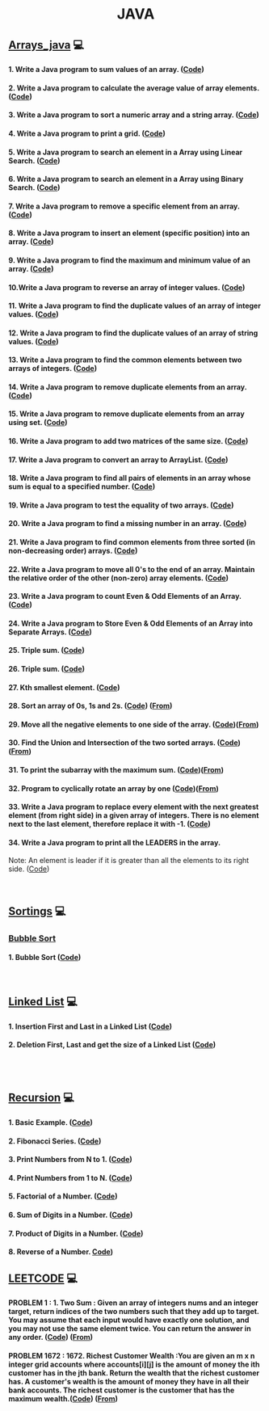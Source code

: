 <h1 align="center">JAVA</h1>  



<!-- ARRAYS JAVA ---------------------------------------------------------------------   -->


## [Arrays_java](https://github.com/aman-singanamala/JAVA/tree/master/src/com/company/arrays_java)  :computer:

#### 1. Write a Java program to sum values of an array. ([Code](https://github.com/aman-singanamala/JAVA/blob/master/src/com/company/arrays_java/_1_sum_of_values_in_array.java))
#### 2. Write a Java program to calculate the average value of array elements. ([Code](https://github.com/aman-singanamala/JAVA/blob/master/src/com/company/arrays_java/_2_average_in_array.java))
#### 3. Write a Java program to sort a numeric array and a string array. ([Code](https://github.com/aman-singanamala/JAVA/blob/master/src/com/company/arrays_java/_3_sort_a_numeric_array.java))
#### 4. Write a Java program to print a grid. ([Code](https://github.com/aman-singanamala/JAVA/blob/master/src/com/company/arrays_java/_4_grid.java))
#### 5. Write a Java program to search an element in a Array using Linear Search. ([Code](https://github.com/aman-singanamala/JAVA/blob/master/src/com/company/arrays_java/_5_linear_search.java))
#### 6. Write a Java program to search an element in a Array using Binary Search. ([Code](https://github.com/aman-singanamala/JAVA/blob/master/src/com/company/arrays_java/_6_binary_search.java))
#### 7. Write a Java program to remove a specific element from an array. ([Code](https://github.com/aman-singanamala/JAVA/blob/master/src/com/company/arrays_java/_7_remove_element_at_given_index.java))
#### 8. Write a Java program to insert an element (specific position) into an array. ([Code](https://github.com/aman-singanamala/JAVA/blob/master/src/com/company/arrays_java/_8_insert_at_given_position.java))
#### 9. Write a Java program to find the maximum and minimum value of an array. ([Code](https://github.com/aman-singanamala/JAVA/blob/master/src/com/company/arrays_java/_9_min_max_inarray.java))
#### 10.Write a Java program to reverse an array of integer values. ([Code](https://github.com/aman-singanamala/JAVA/blob/master/src/com/company/arrays_java/_10_reverse_array.java))
#### 11. Write a Java program to find the duplicate values of an array of integer values. ([Code](https://github.com/aman-singanamala/JAVA/blob/master/src/com/company/arrays_java/_11_duplicates_of_integers_in_array.java))
#### 12. Write a Java program to find the duplicate values of an array of string values. ([Code](https://github.com/aman-singanamala/JAVA/blob/master/src/com/company/arrays_java/_12_duplicates_of_strings_in_array.java))
#### 13. Write a Java program to find the common elements between two arrays of integers. ([Code](https://github.com/aman-singanamala/JAVA/blob/master/src/com/company/arrays_java/_13_common_elements_in_twoarrays.java))
#### 14. Write a Java program to remove duplicate elements from an array. ([Code](https://github.com/aman-singanamala/JAVA/blob/master/src/com/company/arrays_java/_14_remove_duplicates.java))
#### 15. Write a Java program to remove duplicate elements from an array using set. ([Code](https://github.com/aman-singanamala/JAVA/blob/master/src/com/company/arrays_java/_15_remove_duplicates_using_set.java))
#### 16. Write a Java program to add two matrices of the same size. ([Code](https://github.com/aman-singanamala/JAVA/blob/master/src/com/company/arrays_java/_16_add_two_matrices.java))
#### 17. Write a Java program to convert an array to ArrayList. ([Code](https://github.com/aman-singanamala/JAVA/blob/master/src/com/company/arrays_java/_17_convert_array_to_arraylist.java))
#### 18. Write a Java program to find all pairs of elements in an array whose sum is equal to a specified number. ([Code](https://github.com/aman-singanamala/JAVA/blob/master/src/com/company/arrays_java/_18_sumpair.java))
#### 19. Write a Java program to test the equality of two arrays. ([Code](https://github.com/aman-singanamala/JAVA/blob/master/src/com/company/arrays_java/_19_equality_of_arrays.java))
#### 20. Write a Java program to find a missing number in an array. ([Code](https://github.com/aman-singanamala/JAVA/blob/master/src/com/company/arrays_java/_20_missing_natural_number.java))
#### 21. Write a Java program to find common elements from three sorted (in non-decreasing order) arrays. ([Code](https://github.com/aman-singanamala/JAVA/blob/master/src/com/company/arrays_java/_21_common_elements_in_3sorted_arrays.java))
#### 22. Write a Java program to move all 0's to the end of an array. Maintain the relative order of the other (non-zero) array elements. ([Code](https://github.com/aman-singanamala/JAVA/blob/master/src/com/company/arrays_java/_22_move_zeros_to_end.java))
#### 23. Write a Java program to count Even & Odd Elements of an Array. ([Code](https://github.com/aman-singanamala/JAVA/blob/master/src/com/company/arrays_java/_23_even_odd_nums_inarray.java))
#### 24. Write a Java program to Store Even & Odd Elements of an Array into Separate Arrays. ([Code](https://github.com/aman-singanamala/JAVA/blob/master/src/com/company/arrays_java/_24_separate_even_odd_array.java)) 
#### 25. Triple sum. ([Code](https://github.com/aman-singanamala/JAVA/blob/master/src/com/company/arrays_java/_25_triple_sum.java))
#### 26. Triple sum. ([Code](https://github.com/aman-singanamala/JAVA/blob/master/src/com/company/arrays_java/_26_triple_sum.java))
#### 27. Kth smallest element. ([Code](https://github.com/aman-singanamala/JAVA/blob/master/src/com/company/arrays_java/_27_kth_smallest_element.java))
#### 28. Sort an array of 0s, 1s and 2s. ([Code](https://github.com/aman-singanamala/JAVA/blob/master/src/com/company/arrays_java/_28_sort_0s_1s_2s.java)) ([From](https://practice.geeksforgeeks.org/problems/sort-an-array-of-0s-1s-and-2s4231/1))
#### 29. Move all the negative elements to one side of the array. ([Code](https://github.com/aman-singanamala/JAVA/blob/master/src/com/company/arrays_java/_29_move_numbers.java))([From](https://practice.geeksforgeeks.org/problems/move-all-negative-elements-to-end1813/1))
#### 30. Find the Union and Intersection of the two sorted arrays. ([Code](https://github.com/aman-singanamala/JAVA/blob/master/src/com/company/arrays_java/_30_union_of_arrays.java))([From](https://practice.geeksforgeeks.org/problems/union-of-two-arrays3538/1))
#### 31. To print the subarray with the maximum sum. ([Code](https://github.com/aman-singanamala/JAVA/blob/master/src/com/company/arrays_java/_31_largest_sum.java))([From](https://practice.geeksforgeeks.org/problems/kadanes-algorithm-1587115620/1))
#### 32. Program to cyclically rotate an array by one ([Code](https://github.com/aman-singanamala/JAVA/blob/master/src/com/company/arrays_java/_32_rotation_of_array.java))([From](https://practice.geeksforgeeks.org/problems/cyclically-rotate-an-array-by-one2614/1))
#### 33. Write a Java program to replace every element with the next greatest element (from right side) in a given array of integers. There is no element next to the last element, therefore replace it with -1. ([Code](https://github.com/aman-singanamala/JAVA/blob/master/src/com/company/arrays_java/_33_replace_elements_naive_method.java))
#### 34. Write a Java program to print all the LEADERS in the array.
Note: An element is leader if it is greater than all the elements to its right side. ([Code](https://github.com/aman-singanamala/JAVA/blob/master/src/com/company/arrays_java/_34_greater_to_right.java))



<br> 






<!--  --SORTINGS ---------------------------------------------------------------------   -->

## [Sortings](https://github.com/aman-singanamala/JAVA/tree/master/src/com/company/sortings) :computer:

### [Bubble Sort](https://github.com/aman-singanamala/JAVA/tree/master/src/com/company/sortings/bubble_sort)
#### 1. Bubble Sort ([Code](https://github.com/aman-singanamala/JAVA/blob/master/src/com/company/sortings/bubble_sort/sort.java))



<br>
<!-- Linked List ---------------------------------------------------------------------   -->


## [Linked List](https://github.com/aman-singanamala/JAVA/tree/master/src/com/company/LinkedList) :computer:
#### 1. Insertion First and Last in a Linked List ([Code](https://github.com/aman-singanamala/JAVA/blob/master/src/com/company/LinkedList/LL.java))
#### 2. Deletion First, Last and get the size of a Linked List ([Code](https://github.com/aman-singanamala/JAVA/blob/master/src/com/company/LinkedList/LL2.java))

<br>
<br>
<!-- recursion ---------------------------------------------------------------------   -->

## [Recursion](https://github.com/aman-singanamala/JAVA/tree/master/src/com/company/recursion) :computer:
#### 1. Basic Example. ([Code](https://github.com/aman-singanamala/JAVA/blob/master/src/com/company/recursion/_1_basic.java))
#### 2. Fibonacci Series. ([Code](https://github.com/aman-singanamala/JAVA/blob/master/src/com/company/recursion/_2_fibonacci_number_nth.java))
#### 3. Print Numbers from N to 1. ([Code](https://github.com/aman-singanamala/JAVA/blob/master/src/com/company/recursion/_3_print_N_to_1.java))
#### 4. Print Numbers from 1 to N. ([Code](https://github.com/aman-singanamala/JAVA/blob/master/src/com/company/recursion/_4_print_1_to_N.java))
#### 5. Factorial of a Number. ([Code](https://github.com/aman-singanamala/JAVA/blob/master/src/com/company/recursion/_5_factorial_of_anumber.java))
#### 6. Sum of Digits in a Number. ([Code](https://github.com/aman-singanamala/JAVA/blob/master/src/com/company/recursion/_6_sum_of_digits.java))
#### 7. Product of Digits in a Number. ([Code](https://github.com/aman-singanamala/JAVA/blob/master/src/com/company/recursion/_7_product_of_digits.java))
#### 8. Reverse of a Number.  [Code](https://github.com/aman-singanamala/JAVA/blob/master/src/com/company/recursion/_8_reverse_a_number.java))

<!-- okok -->


## [LEETCODE](https://github.com/aman-singanamala/JAVA/tree/master/src/com/company/leetcode) :computer:
#### PROBLEM 1  :  1. Two Sum  : Given an array of integers nums and an integer target, return indices of the two numbers such that they add up to target. You may assume that each input would have exactly one solution, and you may not use the same element twice. You can return the answer in any order.  ([Code](https://github.com/aman-singanamala/JAVA/blob/master/src/com/company/leetcode/two_sum_no_1.java)) ([From](https://leetcode.com/problems/two-sum/))

#### PROBLEM 1672  :  1672. Richest Customer Wealth  :You are given an m x n integer grid accounts where accounts[i][j] is the amount of money the i​​​​​​​​​​​th​​​​ customer has in the j​​​​​​​​​​​th​​​​ bank. Return the wealth that the richest customer has. A customer's wealth is the amount of money they have in all their bank accounts. The richest customer is the customer that has the maximum wealth.([Code](https://github.com/aman-singanamala/JAVA/blob/master/src/com/company/leetcode/problem_no_1672.java)) ([From](https://leetcode.com/problems/richest-customer-wealth/))
